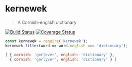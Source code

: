 # kernewek
> A Cornish-english dictionary

[![Build Status](https://travis-ci.org/danreeves/kernewek.svg?branch=master)](https://travis-ci.org/danreeves/kernewek)
[![Coverage Status](https://coveralls.io/repos/github/danreeves/kernewek/badge.svg?branch=master)](https://coveralls.io/github/danreeves/kernewek?branch=master)

```javascript
const kernewek = require('kernewek');
kernewek.filter(word => word.english === 'dictionary');

[ { cornish: 'gerlever', english: 'dictionary' },
  { cornish: 'gerlyver', english: 'dictionary' } ]
```
